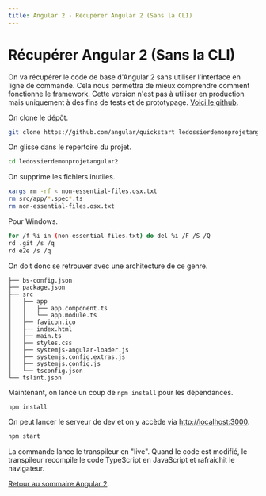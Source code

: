 ```yaml
---
title: Angular 2 - Récupérer Angular 2 (Sans la CLI)
---
```


# Récupérer Angular 2 (Sans la CLI)

On va récupérer le code de base d'Angular 2 sans utiliser l'interface en ligne de commande. Cela nous permettra de mieux comprendre comment fonctionne le framework. Cette version n'est pas à utiliser en production mais uniquement à des fins de tests et de prototypage. <a href="https://github.com/angular/quickstart" target="_blank">Voici le github</a>.

On clone le dépôt.

```bash
git clone https://github.com/angular/quickstart ledossierdemonprojetangular2
```

On glisse dans le repertoire du projet.

```bash
cd ledossierdemonprojetangular2
```

On supprime les fichiers inutiles.

```bash
xargs rm -rf < non-essential-files.osx.txt
rm src/app/*.spec*.ts
rm non-essential-files.osx.txt
```

Pour Windows.

```bash
for /f %i in (non-essential-files.txt) do del %i /F /S /Q
rd .git /s /q
rd e2e /s /q
```

On doit donc se retrouver avec une architecture de ce genre.

```
├── bs-config.json
├── package.json
├── src
│   ├── app
│   │   ├── app.component.ts
│   │   └── app.module.ts
│   ├── favicon.ico
│   ├── index.html
│   ├── main.ts
│   ├── styles.css
│   ├── systemjs-angular-loader.js
│   ├── systemjs.config.extras.js
│   ├── systemjs.config.js
│   └── tsconfig.json
└── tslint.json
```

Maintenant, on lance un coup de ```npm install``` pour les dépendances.

```bash
npm install
```

On peut lancer le serveur de dev et on y accède via <a href="http://localhost:3000" target="_blank">http://localhost:3000</a>.

```bash
npm start
```

La commande lance le transpileur en "live". Quand le code est modifié, le transpileur recompile le code TypeScript en JavaScript et rafraichit le navigateur.

<a href="../angular2">Retour au sommaire Angular 2</a>.